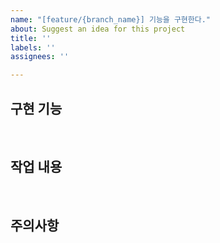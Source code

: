 ```yaml
---
name: "[feature/{branch_name}] 기능을 구현한다."
about: Suggest an idea for this project
title: ''
labels: ''
assignees: ''

---
```


## 구현 기능

<br/>

## 작업 내용

<br/>

## 주의사항
